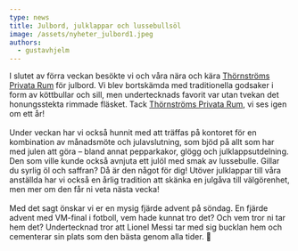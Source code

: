```yaml
---
type: news
title: Julbord, julklappar och lussebullsöl
image: /assets/nyheter_julbord1.jpeg
authors:
  - gustavhjelm
---
```

I slutet av förra veckan besökte vi och våra nära och kära [Thörnströms Privata Rum](https://www.linkedin.com/in/ACoAAA22U00BF1lNeb_Ag5ZrafxuhF4gZ1tGDuk) för julbord. Vi blev bortskämda med traditionella godsaker i form av köttbullar och sill, men undertecknads favorit var utan tvekan det honungsstekta rimmade fläsket. Tack [Thörnströms Privata Rum](https://www.linkedin.com/in/ACoAAA22U00BF1lNeb_Ag5ZrafxuhF4gZ1tGDuk), vi ses igen om ett år!\
\
Under veckan har vi också hunnit med att träffas på kontoret för en kombination av månadsmöte och julavslutning, som bjöd på allt som har med julen att göra – bland annat pepparkakor, glögg och julklappsutdelning. Den som ville kunde också avnjuta ett julöl med smak av lussebulle. Gillar du syrlig öl och saffran? Då är den något för dig! Utöver julklappar till våra anställda har vi också en årlig tradition att skänka en julgåva till välgörenhet, men mer om den får ni veta nästa vecka!\
\
Med det sagt önskar vi er en mysig fjärde advent på söndag. En fjärde advent med VM-final i fotboll, vem hade kunnat tro det? Och vem tror ni tar hem det? Undertecknad tror att Lionel Messi tar med sig bucklan hem och cementerar sin plats som den bästa genom alla tider. 🐐

<div class="image-grid"><img src="/assets/nyheter_julbord2.jpeg" alt=""><img src="/assets/nyheter_julbord3.jpeg" alt=""></div>